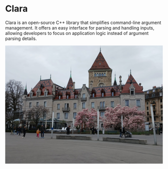 # Clara
Clara is an open-source C++ library that simplifies command-line argument management. It offers an easy interface for parsing and handling inputs, allowing developers to focus on application logic instead of argument parsing details.

![logo of library](./Logo.jpeg)
